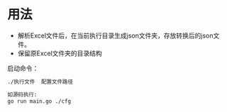 # 用法

* 解析Excel文件后，在当前执行目录生成json文件夹，存放转换后的json文件。
* 保留原Excel文件夹的目录结构

启动命令：

``` sh
./执行文件  配置文件路径

如源码执行:
go run main.go ./cfg
```
